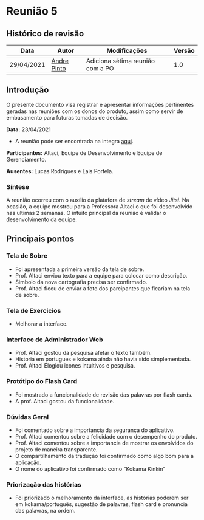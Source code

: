 # Reunião 5

## Histórico de revisão

| Data       | Autor                                           | Modificações                     | Versão |
| ---------- | ----------------------------------------------- | -------------------------------- | ------ |
| 29/04/2021 | [Andre Pinto](https://github.com/andrelucax) | Adiciona sétima reunião com a PO | 1.0    |

## Introdução

O presente documento visa registrar e apresentar informações pertinentes geradas nas reuniões com os donos do produto, assim como servir de embasamento para futuras tomadas de decisão.

**Data:** 23/04/2021

- A reunião pode ser encontrada na integra [aqui][reuniao].

**Participantes:** Altaci, Equipe de Desenvolvimento e Equipe de Gerenciamento.

**Ausentes:** Lucas Rodrigues e Lais Portela.

### Síntese

A reunião ocorreu com o auxílio da platafora de _stream_ de vídeo _Jitsi_. Na ocasião, a equipe mostrou para a Professora Altaci o que foi desenvolvido nas ultimas 2 semanas. O intuito principal da reunião é validar o desenvolvimento da equipe.

## Principais pontos

### Tela de Sobre

- Foi apresentada a primeira versão da tela de sobre.
- Prof. Altaci enviou texto para a equipe para colocar como descrição.
- Simbolo da nova cartografia precisa ser confirmado.
- Prof. Altaci ficou de enviar a foto dos parcipantes que ficariam na tela de sobre.

### Tela de Exercicios

- Melhorar a interface.

### Interface de Administrador Web

- Prof. Altaci gostou da pesquisa afetar o texto também.
- Historia em portugues e kokama ainda não havia sido simplementada.
- Prof. Altaci Elogiou icones intuitivos e pesquisa.

### Protótipo do Flash Card

- Foi mostrado a funcionalidade de revisão das palavras por flash cards.
- A prof. Altaci gostou da funcionalidade.

### Dúvidas Geral

- Foi comentado sobre a importancia da segurança do aplicativo.
- Prof. Altaci comentou sobre a felicidade com o desempenho do produto.
- Prof. Altaci comentou sobre a importancia de mostrar os envolvidos do projeto de maneira transparente.
- O compartilhamento da tradução foi confirmado como algo bom para a aplicação.
- O nome do aplicativo foi confirmado como "Kokama Kinkin"

### Priorização das histórias

- Foi priorizado o melhoramento da interface, as histórias poderem ser em kokama/português, sugestão de palavras, flash card e pronuncia das palavras, na ordem.

[reuniao]: https://drive.google.com/file/d/19zXSmfxv9qpeqOimqpwX9Hp7B_xhMT_o/view?usp=sharing
